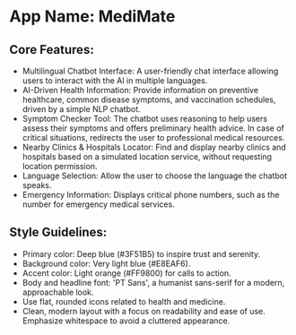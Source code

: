# **App Name**: MediMate

## Core Features:

- Multilingual Chatbot Interface: A user-friendly chat interface allowing users to interact with the AI in multiple languages.
- AI-Driven Health Information: Provide information on preventive healthcare, common disease symptoms, and vaccination schedules, driven by a simple NLP chatbot.
- Symptom Checker Tool: The chatbot uses reasoning to help users assess their symptoms and offers preliminary health advice. In case of critical situations, redirects the user to professional medical resources.
- Nearby Clinics & Hospitals Locator: Find and display nearby clinics and hospitals based on a simulated location service, without requesting location permission.
- Language Selection: Allow the user to choose the language the chatbot speaks.
- Emergency Information: Displays critical phone numbers, such as the number for emergency medical services.

## Style Guidelines:

- Primary color: Deep blue (#3F51B5) to inspire trust and serenity.
- Background color: Very light blue (#E8EAF6).
- Accent color: Light orange (#FF9800) for calls to action.
- Body and headline font: 'PT Sans', a humanist sans-serif for a modern, approachable look.
- Use flat, rounded icons related to health and medicine.
- Clean, modern layout with a focus on readability and ease of use. Emphasize whitespace to avoid a cluttered appearance.